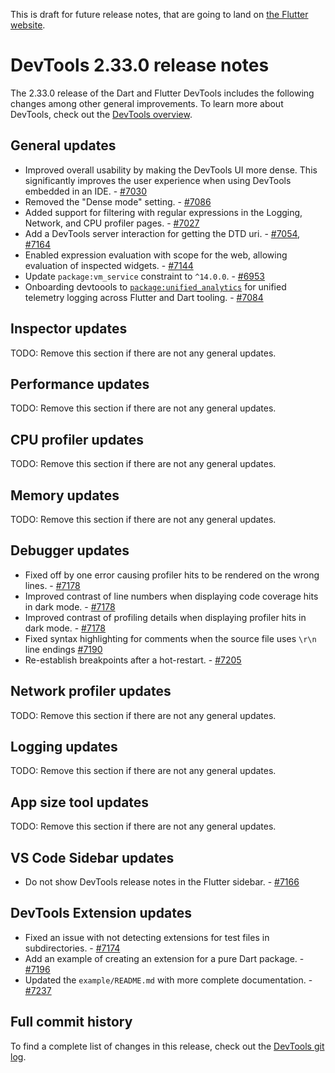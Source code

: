 This is draft for future release notes, that are going to land on
[the Flutter website](https://docs.flutter.dev/tools/devtools/release-notes).

# DevTools 2.33.0 release notes

The 2.33.0 release of the Dart and Flutter DevTools
includes the following changes among other general improvements.
To learn more about DevTools, check out the
[DevTools overview](https://docs.flutter.dev/tools/devtools/overview).

## General updates

* Improved overall usability by making the DevTools UI more dense. This
significantly improves the user experience when using DevTools embedded in
an IDE. - [#7030](https://github.com/flutter/devtools/pull/7030)
* Removed the "Dense mode" setting. - [#7086](https://github.com/flutter/devtools/pull/7086)
* Added support for filtering with regular expressions in the Logging, Network, and CPU profiler
pages. - [#7027](https://github.com/flutter/devtools/pull/7027)
* Add a DevTools server interaction for getting the DTD uri. - [#7054](https://github.com/flutter/devtools/pull/7054), [#7164](https://github.com/flutter/devtools/pull/7164)
* Enabled expression evaluation with scope for the web, allowing evaluation of inspected widgets. - [#7144](https://github.com/flutter/devtools/pull/7144)
* Update `package:vm_service` constraint to `^14.0.0`. - [#6953](https://github.com/flutter/devtools/pull/6953)
* Onboarding devtoools to [`package:unified_analytics`](https://pub.dev/packages/unified_analytics) for unified telemetry logging across Flutter and Dart tooling. - [#7084](https://github.com/flutter/devtools/pull/7084)

## Inspector updates

TODO: Remove this section if there are not any general updates.

## Performance updates

TODO: Remove this section if there are not any general updates.

## CPU profiler updates

TODO: Remove this section if there are not any general updates.

## Memory updates

TODO: Remove this section if there are not any general updates.

## Debugger updates

* Fixed off by one error causing profiler hits to be rendered on the wrong
lines. - [#7178](https://github.com/flutter/devtools/pull/7178)
* Improved contrast of line numbers when displaying code coverage hits in dark
mode. - [#7178](https://github.com/flutter/devtools/pull/7178)
* Improved contrast of profiling details when displaying profiler hits in dark
mode. - [#7178](https://github.com/flutter/devtools/pull/7178)
* Fixed syntax highlighting for comments when the source file uses `\r\n` line endings [#7190](https://github.com/flutter/devtools/pull/7190)
* Re-establish breakpoints after a hot-restart. - [#7205](https://github.com/flutter/devtools/pull/7205)

## Network profiler updates

TODO: Remove this section if there are not any general updates.

## Logging updates

TODO: Remove this section if there are not any general updates.

## App size tool updates

TODO: Remove this section if there are not any general updates.

## VS Code Sidebar updates

* Do not show DevTools release notes in the Flutter sidebar. - [#7166](https://github.com/flutter/devtools/pull/7166)

## DevTools Extension updates

* Fixed an issue with not detecting extensions for test files in
subdirectories. - [#7174](https://github.com/flutter/devtools/pull/7174)
* Add an example of creating an extension for a pure Dart package. - [#7196](https://github.com/flutter/devtools/pull/7196)
* Updated the `example/README.md` with more complete documentation. - [#7237](https://github.com/flutter/devtools/pull/7237)

## Full commit history

To find a complete list of changes in this release, check out the
[DevTools git log](https://github.com/flutter/devtools/tree/v2.33.0).
